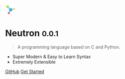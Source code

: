 <img width="7%" src="_media/logo_transparent.png" alt="logo">

# Neutron <small>0.0.1</small>

> A programming language based on C and Python.

- Super Modern & Easy to Learn Syntax
- Extremely Extensible

[GitHub](https://github.com/the-neutron-foundation/neutron-language)
[Get Started](README)
